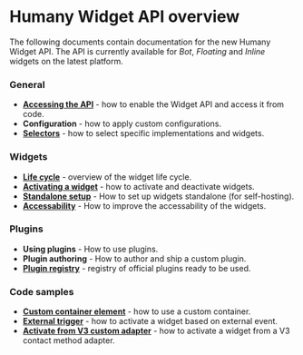 # Humany Widget API overview
The following documents contain documentation for the new Humany Widget API. The API is currently available for _Bot_, _Floating_ and _Inline_ widgets on the latest platform.

### General
* **[Accessing the API](accessing-the-api.md)** - how to enable the Widget API and access it from code.
* **Configuration** - how to apply custom configurations.
* **[Selectors](selectors.md)** - how to select specific implementations and widgets.

### Widgets
* **[Life cycle](widget-life-cycle.md)** - overview of the widget life cycle.
* **[Activating a widget](activate-widget.md)** - how to activate and deactivate widgets.
* **[Standalone setup](standalone/standalone-setup.md)** - How to set up widgets standalone (for self-hosting).
* **[Accessability](accessability.md)** - How to improve the accessability of the widgets.

### Plugins
* **Using plugins** - How to use plugins.
* **Plugin authoring** - How to author and ship a custom plugin.
* **[Plugin registry](plugin-registry.md)** - registry of official plugins ready to be used.

### Code samples
* **[Custom container element](samples/custom-container-element.md)** - how to use a custom container.
* **[External trigger](samples/external-trigger.md)** - how to activate a widget based on external event.
* **[Activate from V3 custom adapter](samples/v3-adapter.md)** - how to activate a widget from a V3 contact method adapter.
